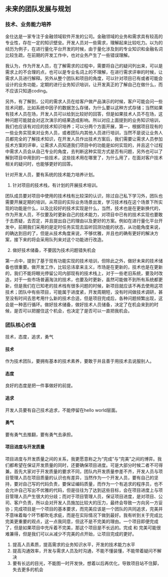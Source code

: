 ## 未来的团队发展与规划

### 技术、业务能力培养

金仕达是一家专注于金融领域软件开发的公司。金融领域的业务和需求具有较高的专业性，存在一定的知识壁垒。开发人员对一些需求，理解起来比较吃力。以为的经历为例子，在进行量化平台开发的时候，由于量化涉及到的专业知识和金融名词比较生疏，在前期的开发工作中，也对业务产生了一些错误理解。

我认为，作为开发人员，在了解需求的过程中，需要将自己的疑问列出来，可以是需求上的不合理的点，也可以是专业名词上的不理解，在进行需求评审的时候，让需求人员进行解释。另外从整个团队和项目的角度，可以针对项目已有或者可能会设计的业务功能，定期的进行业务知识培训，让开发真正的了解自己在做什么，而不应该只知道coding。

另外，有了解到，公司的需求人员在给客户做产品演示的时候，客户可能会问一些技术问题，比如系统中因子的数据怎么存储，为什么要以这种方式存储；当然如果有技术人员在场，开发人员可以给到比较好的回答，但是如果技术人员不在场，这种问题可能就会对这次演示的结果造成影响。所以对应上面提到的业务知识培训，我们也应该有对应的技术知识培养；可以分两个方面开展，第一，根据项目现有的一些业务实现来对业务人员，或者团队内其他人员进行培训，当然不是说让业务人员都完全的了解技术知识，在开发人员作出技术方案后，我们需要让需求人员参加技术方案的评审，让需求人员知道我们项目中的功能是如何实现的，并且这个过程中需求人员会从自己专业的角度，去判断这种实现方式是否有问题，另外也可以了解到项目中用到的一些技术，这些技术用在哪里了，为什么用了，在面对客户技术相关的疑问时，也能够更好的回答。

针对开发人员，要有系统的技术能力培养计划。

1. 针对项目的技术栈，有计划的开展技术培训。

团队成员要对项目中使用的技术栈有比较深的认识，除过自己私下学习外，团队也需要开展定期的培训，从项目的实际业务场景出发，学习技术栈在这个场景下所实现的功能是什么，以及比较好的技术实现是什么，当然，技术也是在更新换代的，作为开发人员，不仅要及时更新自己的技术能力，对项目中已有的技术实现也要敢于去质疑，去否定，并且提出自己的理由以及更好的方案。例如在进行量化平台开发中，前期我们采用的是定时任务实现去监听回测功能的状态，从功能角度来说，的确达到目的了，但是从技术角度来说，不够优雅，并且也的确有更好的解决方案，接下来的将会采用队列来对这个功能进行改造。

2. 做好技术储备，不要因为技术问题错失机会

第一点中，提到了基于现有功能实现的技术培训，但除此之外，做好未来的技术储备也很重要。做开发工作，比较忌讳拿来主义，市场是在更新的，技术也是在更新的，我们不能将眼光停留公司内部现有的技术栈上，对于一些老旧系统，要及时改造，对于一些市场普遍淘汰的技术，也要及时更新，虽然可能做不到所有系统都更新，但是我们在已知老的技术栈有很多问题的时候，新项目就应该不再去使用这项技术；团队中有些项目，可能属于进度紧，开发周期短，没有时间做技术调研，甚至没有时间去思考用什么新的技术合适，但是项目完成后，各种问题频繁出现，这会是一种恶行循环。做好技术储备，做好技术人员储备，决定了在机会来到的时候，是否可以把握住这个机会，也决定了是否可以一直把我机会。





### 团队核心价值

技术，态度，追求，勇气

#### 技术

作为技术团队，要拥有基本的技术素养，要敢于并且善于用技术去说服别人。



#### 态度

良好的态度是把一件事做好的前提。



#### 追求

开发人员要有自己技术追求，不能停留在hello world层面。



#### 勇气

要有勇气去推翻，要有勇气去承担。



#### 项目进度与开发质量

项目进度与开发质量之间的关系，我更愿意称之为“完成”与“完美”之间的博弈。我们都希望在保证开发质量的同时，还要确保项目进度。可是大部分时候二者不可得兼。首先大家对于开发质量的要求不同，团队内开发质量参差不齐，开发人员与项目管理人员在项目质量的认识也有差异，当然作为一个开发人员，要有自己的坚持，要对自己写的代码负责，要保证编码质量，而作为一个有追求的程序员，也不会允许自己写出不优雅的代码，但是往往为了达到这些目标，会在项目进度上与项目管理人员产生很大的分歧；而对于项目管理人员，保证项目进度，是对项目、公司、客户负责，所以会对开发人员施加比较大的压力，最终会导致一方向另一方妥协；完成项目是一个项目的基本要求，而完美应该是一个团队的共同追求，完美并不意味着每个环节都吹毛求疵，而是在实际情况下做到最好。我有听到关于完成比完美更重要的观点，这一点我同意，但这不是不完美的理由。一个项目即便完成了，但是如果项目中充斥着不完美，那这个项目是不长远的。完成 和 完美可能很难兼得，但是我们可以从减少不完美的点开始，让项目完成的更好。

1. 提高人员素质，提高需求的业务知识水平，开发的技术能力水平
2. 提高沟通效率，开发与需求人员及时沟通，不能不懂装懂，不能带着疑问不解决
3. 要有长远的目光，不能图一时开发快，想着以后再优化，导致项目站不住脚，失去更多的机会









